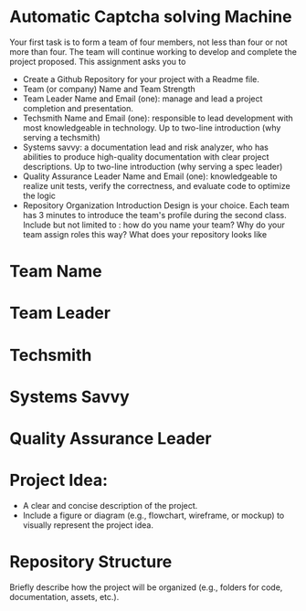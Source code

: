 # Automatic Captcha solving Machine

Your first task is to form a team of four members, not less than four or not more than four. The team will continue working to develop and complete the project proposed.
This assignment asks you to
- Create a Github Repository for your project with a Readme file.
- Team (or company) Name and Team Strength
- Team Leader Name and Email (one): manage and lead a project completion and presentation.
- Techsmith Name and Email (one): responsible to lead development with most knowledgeable in technology. Up to two-line introduction (why serving a techsmith)
- Systems savvy: a documentation lead and risk analyzer, who has abilities to produce high-quality documentation with clear project descriptions. Up to two-line introduction (why serving a spec leader)
- Quality Assurance Leader Name and Email (one): knowledgeable to realize unit tests, verify the correctness, and evaluate code to optimize the logic
- Repository Organization Introduction
Design is your choice. Each team has 3 minutes to introduce the team's profile during the second class.
Include but not limited to : how do you name your team? Why do your team assign roles this way? What does your repository looks like

# Team Name
  <Enter Team Name>

# Team Leader
  <Enter Team Leader Name>

# Techsmith
  <Enter Techsmith Name>

# Systems Savvy
  <Enter Systems Savvy Name>

# Quality Assurance Leader 
  <Enter QA Lead Name>

# Project Idea:
- A clear and concise description of the project.
- Include a figure or diagram (e.g., flowchart, wireframe, or mockup) to visually represent the project idea.

# Repository Structure

Briefly describe how the project will be organized (e.g., folders for code, documentation, assets, etc.).
